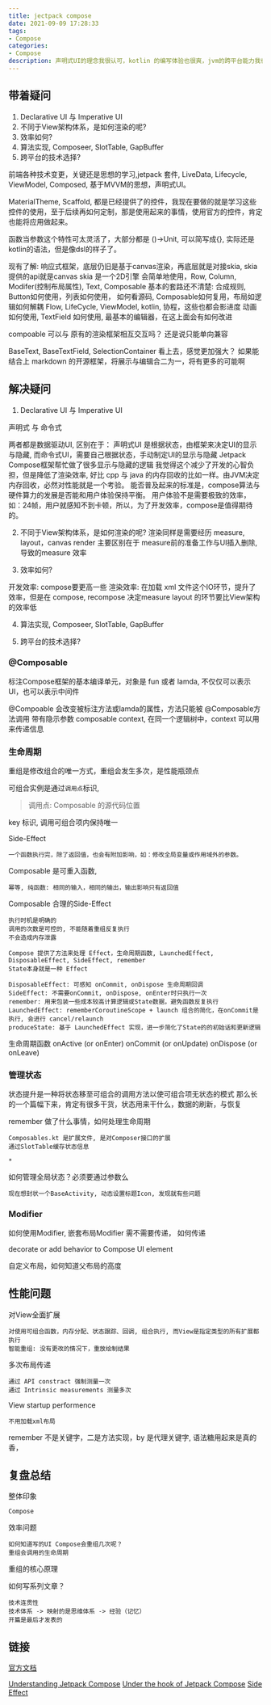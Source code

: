 ```yaml
---
title: jectpack compose
date: 2021-09-09 17:28:33
tags:
- Compose
categories:
- Compose
description: 声明式UI的理念我很认可，kotlin 的编写体验也很爽，jvm的跨平台能力我也很挺认可，所以我希望Compose能发展起来，我也决定投入Compose的学习。
---
```


## 带着疑问

1. Declarative UI 与 Imperative UI
2. 不同于View架构体系，是如何渲染的呢?
3. 效率如何?
4. 算法实现, Composeer, SlotTable, GapBuffer
5. 跨平台的技术选择?

前端各种技术变更，关键还是思想的学习,jetpack 套件, LiveData, Lifecycle, ViewModel, Composed, 基于MVVM的思想，声明式UI。


MaterialTheme, Scaffold, 都是已经提供了的控件，我现在要做的就是学习这些控件的使用，至于后续再如何定制，那是使用起来的事情，使用官方的控件，肯定也能将应用做起来。


函数当参数这个特性可太灵活了，大部分都是 ()->Unit, 可以简写成{}, 实际还是kotlin的语法，但是像dsl的样子了。

现有了解:
响应式框架，底层仍旧是基于canvas渲染，再底层就是对接skia, skia提供的api就是canvas
skia 是一个2D引擎
会简单地使用，Row, Column, Modifer(控制布局属性), Text, Composable
基本的套路还不清楚: 合成规则, Button如何使用，列表如何使用， 如何看源码, Composable如何复用，布局如逻辑如何解耦
Flow, LifeCycle, ViewModel, kotlin, 协程，这些也都会影进度
动画如何使用, TextField 如何使用, 最基本的编辑器，在这上面会有如何改进

compoable 可以与 原有的渲染框架相互交互吗？ 还是说只能单向兼容

BaseText, BaseTextField, SelectionContainer
看上去，感觉更加强大？
如果能结合上 markdown 的开源框架，将展示与编辑合二为一，将有更多的可能啊

## 解决疑问

1. Declarative UI 与 Imperative UI

声明式 与 命令式

两者都是数据驱动UI, 区别在于： 
声明式UI 是根据状态，由框架来决定UI的显示与隐藏, 而命令式UI，需要自己根据状态，手动制定UI的显示与隐藏 
Jetpack Compose框架帮忙做了很多显示与隐藏的逻辑
我觉得这个减少了开发的心智负担，但是降低了渲染效率, 好比 cpp 与 java 的内存回收的比如一样。由JVM决定内存回收，必然对性能就是一个考验。
能否普及起来的标准是，compose算法与硬件算力的发展是否能和用户体验保持平衡。
用户体验不是需要极致的效率，如：24帧，用户就感知不到卡顿，所以，为了开发效率，compose是值得期待的。

2. 不同于View架构体系，是如何渲染的呢?
渲染同样是需要经历 measure, layout，canvas render
主要区别在于 measure前的准备工作与UI插入删除, 导致的measure 效率

3. 效率如何?

开发效率: compose要更高一些
渲染效率: 在加载 xml 文件这个IO环节，提升了效率，但是在 compose, recompose 决定measure layout 的环节要比View架构的效率低

4. 算法实现, Composeer, SlotTable, GapBuffer


5. 跨平台的技术选择?


### @Composable

标注Compose框架的基本编译单元，对象是 fun 或者 lamda, 不仅仅可以表示UI，也可以表示中间件

@Compoable 会改变被标注方法或lamda的属性，方法只能被 @Composable方法调用
带有隐示参数 composable context, 在同一个逻辑树中，context 可以用来传递信息

### 生命周期

重组是修改组合的唯一方式，重组会发生多次，是性能瓶颈点

可组合实例是通过`调用点`标识,
	
> 调用点: Composable 的源代码位置

key 标识, 调用可组合项内保持唯一

Side-Effect

	一个函数执行完，除了返回值，也会有附加影响，如：修改全局变量或作用域外的参数。

Composable 是可重入函数, 

	幂等, 纯函数: 相同的输入，相同的输出，输出影响只有返回值

Composable 合理的Side-Effect

	执行时机是明确的
	调用的次数是可控的, 不能随着重组反复执行
	不会造成内存泄露

	Compose 提供了方法来处理 Effect，生命周期函数, LaunchedEffect, DisposableEffect, SideEffect, remember
	State本身就是一种 Effect

	DisposableEffect: 可感知 onCommit, onDispose 生命周期回调
	SideEffect: 不需要onCommit, onDispose, onEnter时只执行一次
	remember: 用来包装一些成本较高计算逻辑或State数据，避免函数反复执行
	LaunchedEffect: rememberCoroutineScope + launch 组合的简化，在onCommit是执行, 会进行 cancel/relaunch
	produceState: 基于 LaunchedEffect 实现，进一步简化了State的的初始话和更新逻辑

生命周期函数
	onActive (or onEnter)
	onCommit (or onUpdate)
	onDispose (or onLeave)

### 管理状态

状态提升是一种将状态移至可组合的调用方法以使可组合项无状态的模式
那么长的一个篇幅下来，肯定有很多干货，状态用来干什么，数据的刷新，与恢复

remember 做了什么事情，如何处理生命周期
	
	Composables.kt 是扩展文件, 是对Composer接口的扩展
	通过SlotTable缓存状态信息

	* 
如何管理全局状态？必须要通过参数么

	现在想封状一个BaseActivity, 动态设置标题Icon, 发现就有些问题

### Modifier

如何使用Modifier, 嵌套布局Modifier 需不需要传递， 如何传递

decorate or	add behavior to Compose UI element	

自定义布局，如何知道父布局的高度

## 性能问题

对View全面扩展

	对使用可组合函数，内存分配、状态跟踪、回调, 组合执行, 而View是指定类型的所有扩展都执行
	智能重组: 没有更改的情况下，重放绘制结果

多次布局传递

	通过 API constract 强制测量一次
	通过 Intrinsic measurements 测量多次

View startup performence

	不用加载xml布局

remember 不是关键字，二是方法实现，by 是代理关键字, 语法糖用起来是真的香，


## 复盘总结

整体印象

	Compose

效率问题
	
	如何知道写的UI Compose会重组几次呢？ 
	重组会调用的生命周期
	
重组的核心原理
	
如何写系列文章？

	技术连贯性
	技术体系 -> 映射的是思维体系 -> 经验（记忆）
	开篇是最后才发表的

## 链接

[官方文档](https://developer.android.com/jetpack/compose/semantics?hl=zh-cn)

[Understanding Jetpack Compose](https://medium.com/androiddevelopers/understanding-jetpack-compose-part-1-of-2-ca316fe39050)
[Under the hook of Jetpack Compose](https://medium.com/androiddevelopers/under-the-hood-of-jetpack-compose-part-2-of-2-37b2c20c6cdd)
[Side Effect](https://juejin.cn/post/6930785944580653070)
